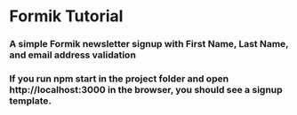 # Formik Tutorial 
### A simple Formik newsletter signup with First Name, Last Name, and email address validation 
### If you run npm start in the project folder and open http://localhost:3000 in the browser, you should see a signup template.
